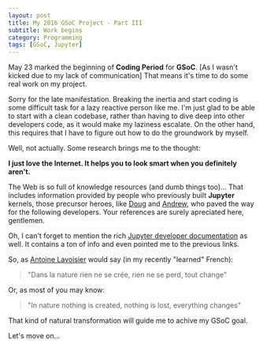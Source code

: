 ```yaml
---
layout: post
title: My 2016 GSoC Project - Part III
subtitle: Work begins
category: Programming
tags: [GSoC, Jupyter]
--- 
```


May 23 marked the beginning of **Coding Period** for **GSoC**. [As I wasn't kicked due to my lack of communication] That means it's time to do some real work on my project.

Sorry for the late manifestation. Breaking the inertia and start coding is some difficult task for a lazy reactive person like me. I'm just glad to be able to start with a clean codebase, rather than having to dive deep into other developers code, as it would make my laziness escalate. On the other hand, this requires that I have to figure out how to do the groundwork by myself. 

Well, not actually. Some research brings me to the thought: 

**I just love the Internet. It helps you to look smart when you definitely aren't.**

The Web is so full of knowledge resources (and dumb things too)... That includes information provided by people who previously built **Jupyter** kernels, those precursor heroes, like [Doug](https://github.com/dsblank/simple_kernel) and [Andrew](http://andrew.gibiansky.com/blog/ipython/ipython-kernels/), who paved the way for the following developers. Your references are surely apreciated here, gentlemen.

Oh, I can't forget to mention the rich [Jupyter developer documentation](http://jupyter-client.readthedocs.io/en/latest/kernels.html) as well. It contains a ton of info and even pointed me to the previous links.

So, as [Antoine Lavoisier](https://en.wikipedia.org/wiki/Antoine_Lavoisier) would say (in my recently "learned" French):

>"Dans la nature rien ne se crée, rien ne se perd, tout change"

Or, as most of you may know:

>"In nature nothing is created, nothing is lost, everything changes"

That kind of natural transformation will guide me to achive my GSoC goal.

Let's move on...

